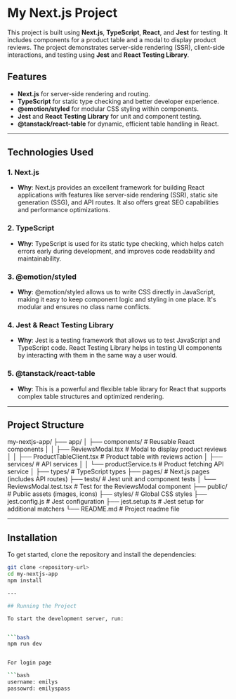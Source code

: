 # My Next.js Project

This project is built using **Next.js**, **TypeScript**, **React**, and **Jest** for testing. It includes components for a product table and a modal to display product reviews. The project demonstrates server-side rendering (SSR), client-side interactions, and testing using **Jest** and **React Testing Library**.

## Features

- **Next.js** for server-side rendering and routing.
- **TypeScript** for static type checking and better developer experience.
- **@emotion/styled** for modular CSS styling within components.
- **Jest** and **React Testing Library** for unit and component testing.
- **@tanstack/react-table** for dynamic, efficient table handling in React.

---

## Technologies Used

### 1. Next.js
- **Why**: Next.js provides an excellent framework for building React applications with features like server-side rendering (SSR), static site generation (SSG), and API routes. It also offers great SEO capabilities and performance optimizations.
  
### 2. TypeScript
- **Why**: TypeScript is used for its static type checking, which helps catch errors early during development, and improves code readability and maintainability.

### 3. @emotion/styled
- **Why**: @emotion/styled allows us to write CSS directly in JavaScript, making it easy to keep component logic and styling in one place. It's modular and ensures no class name conflicts.

### 4. Jest & React Testing Library
- **Why**: Jest is a testing framework that allows us to test JavaScript and TypeScript code. React Testing Library helps in testing UI components by interacting with them in the same way a user would.

### 5. @tanstack/react-table
- **Why**: This is a powerful and flexible table library for React that supports complex table structures and optimized rendering.

---

## Project Structure

my-nextjs-app/ ├── app/ │ ├── components/ # Reusable React components │ │ ├── ReviewsModal.tsx # Modal to display product reviews │ │ ├── ProductTableClient.tsx # Product table with reviews action │ ├── services/ # API services │ │ └── productService.ts # Product fetching API service │ ├── types/ # TypeScript types ├── pages/ # Next.js pages (includes API routes) ├── tests/ # Jest unit and component tests │ └── ReviewsModal.test.tsx # Test for the ReviewsModal component ├── public/ # Public assets (images, icons) ├── styles/ # Global CSS styles ├── jest.config.js # Jest configuration ├── jest.setup.ts # Jest setup for additional matchers └── README.md # Project readme file


---

## Installation

To get started, clone the repository and install the dependencies:

```bash
git clone <repository-url>
cd my-nextjs-app
npm install

---

## Running the Project

To start the development server, run:


```bash
npm run dev


For login page

```bash
username: emilys
passowrd: emilyspass